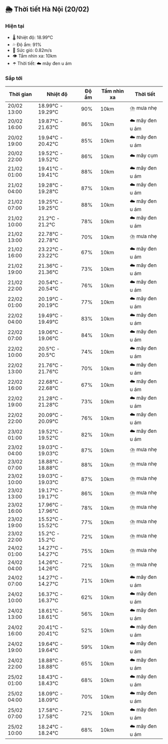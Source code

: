 ## 🌦️ Thời tiết Hà Nội (20/02)

### Hiện tại

- 🌡️ Nhiệt độ: 18.99℃
- 💦 Độ ẩm: 91%
- 💨 Sức gió: 0.82m/s
- 👁️ Tầm nhìn xa: 10km
- ☂️ Thời tiết: ☁️ mây đen u ám

### Sắp tới

| Thời gian | Nhiệt độ | Độ ẩm | Tầm nhìn xa | Thời tiết |
| --- | --- | --- | --- | --- |
| 20/02 13:00 | 18.99℃ - 19.29℃ | 90% | 10km | ⛈️ mưa nhẹ |
| 20/02 16:00 | 19.87℃ - 21.63℃ | 86% | 10km | ☁️ mây đen u ám |
| 20/02 19:00 | 19.94℃ - 20.42℃ | 85% | 10km | ☁️ mây đen u ám |
| 20/02 22:00 | 19.52℃ - 19.52℃ | 86% | 10km | ☁️ mây cụm |
| 21/02 01:00 | 19.41℃ - 19.41℃ | 88% | 10km | ☁️ mây đen u ám |
| 21/02 04:00 | 19.28℃ - 19.28℃ | 87% | 10km | ☁️ mây đen u ám |
| 21/02 07:00 | 19.25℃ - 19.25℃ | 88% | 10km | ☁️ mây đen u ám |
| 21/02 10:00 | 21.2℃ - 21.2℃ | 78% | 10km | ☁️ mây đen u ám |
| 21/02 13:00 | 22.78℃ - 22.78℃ | 70% | 10km | ⛈️ mưa nhẹ |
| 21/02 16:00 | 23.22℃ - 23.22℃ | 67% | 10km | ☁️ mây đen u ám |
| 21/02 19:00 | 21.36℃ - 21.36℃ | 73% | 10km | ☁️ mây đen u ám |
| 21/02 22:00 | 20.54℃ - 20.54℃ | 76% | 10km | ☁️ mây đen u ám |
| 22/02 01:00 | 20.19℃ - 20.19℃ | 77% | 10km | ☁️ mây đen u ám |
| 22/02 04:00 | 19.49℃ - 19.49℃ | 83% | 10km | ☁️ mây đen u ám |
| 22/02 07:00 | 19.06℃ - 19.06℃ | 84% | 10km | ☁️ mây đen u ám |
| 22/02 10:00 | 20.5℃ - 20.5℃ | 74% | 10km | ☁️ mây đen u ám |
| 22/02 13:00 | 21.76℃ - 21.76℃ | 70% | 10km | ☁️ mây đen u ám |
| 22/02 16:00 | 22.68℃ - 22.68℃ | 67% | 10km | ☁️ mây đen u ám |
| 22/02 19:00 | 21.28℃ - 21.28℃ | 73% | 10km | ☁️ mây đen u ám |
| 22/02 22:00 | 20.09℃ - 20.09℃ | 76% | 10km | ☁️ mây đen u ám |
| 23/02 01:00 | 19.52℃ - 19.52℃ | 82% | 10km | ☁️ mây đen u ám |
| 23/02 04:00 | 19.03℃ - 19.03℃ | 87% | 10km | ⛈️ mưa nhẹ |
| 23/02 07:00 | 18.88℃ - 18.88℃ | 88% | 10km | ⛈️ mưa nhẹ |
| 23/02 10:00 | 19.03℃ - 19.03℃ | 87% | 10km | ⛈️ mưa nhẹ |
| 23/02 13:00 | 19.17℃ - 19.17℃ | 86% | 10km | ⛈️ mưa nhẹ |
| 23/02 16:00 | 17.96℃ - 17.96℃ | 78% | 10km | ⛈️ mưa nhẹ |
| 23/02 19:00 | 15.52℃ - 15.52℃ | 77% | 10km | ⛈️ mưa nhẹ |
| 23/02 22:00 | 15.2℃ - 15.2℃ | 72% | 10km | ⛈️ mưa nhẹ |
| 24/02 01:00 | 14.27℃ - 14.27℃ | 75% | 10km | ⛈️ mưa nhẹ |
| 24/02 04:00 | 14.26℃ - 14.26℃ | 72% | 10km | ⛈️ mưa nhẹ |
| 24/02 07:00 | 14.27℃ - 14.27℃ | 71% | 10km | ☁️ mây đen u ám |
| 24/02 10:00 | 16.37℃ - 16.37℃ | 62% | 10km | ☁️ mây đen u ám |
| 24/02 13:00 | 18.61℃ - 18.61℃ | 56% | 10km | ☁️ mây đen u ám |
| 24/02 16:00 | 20.41℃ - 20.41℃ | 52% | 10km | ☁️ mây đen u ám |
| 24/02 19:00 | 19.64℃ - 19.64℃ | 59% | 10km | ☁️ mây đen u ám |
| 24/02 22:00 | 18.88℃ - 18.88℃ | 65% | 10km | ☁️ mây đen u ám |
| 25/02 01:00 | 18.43℃ - 18.43℃ | 68% | 10km | ☁️ mây đen u ám |
| 25/02 04:00 | 18.09℃ - 18.09℃ | 70% | 10km | ☁️ mây đen u ám |
| 25/02 07:00 | 17.58℃ - 17.58℃ | 72% | 10km | ☁️ mây đen u ám |
| 25/02 10:00 | 18.24℃ - 18.24℃ | 68% | 10km | ☁️ mây đen u ám |
